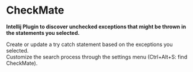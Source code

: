 # CheckMate
<b>Intellij Plugin to discover unchecked exceptions that might be thrown in the statements you selected.</b>

Create or update a try catch statement based on the exceptions you selected.<br>
Customize the search process through the settings menu (Ctrl+Alt+S: find CheckMate).
